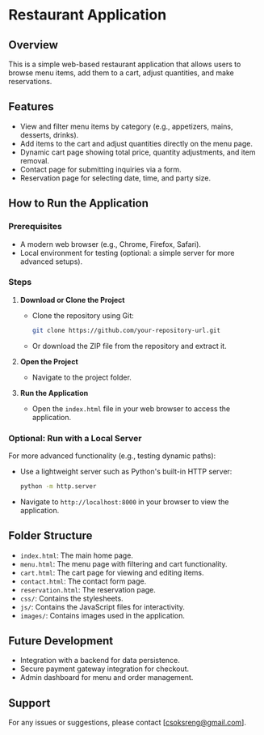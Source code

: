 
# Restaurant Application

## Overview
This is a simple web-based restaurant application that allows users to browse menu items, add them to a cart, adjust quantities, and make reservations.

## Features
- View and filter menu items by category (e.g., appetizers, mains, desserts, drinks).
- Add items to the cart and adjust quantities directly on the menu page.
- Dynamic cart page showing total price, quantity adjustments, and item removal.
- Contact page for submitting inquiries via a form.
- Reservation page for selecting date, time, and party size.

## How to Run the Application

### Prerequisites
- A modern web browser (e.g., Chrome, Firefox, Safari).
- Local environment for testing (optional: a simple server for more advanced setups).

### Steps
1. **Download or Clone the Project**
   - Clone the repository using Git:
     ```bash
     git clone https://github.com/your-repository-url.git
     ```
   - Or download the ZIP file from the repository and extract it.

2. **Open the Project**
   - Navigate to the project folder.

3. **Run the Application**
   - Open the `index.html` file in your web browser to access the application.

### Optional: Run with a Local Server
For more advanced functionality (e.g., testing dynamic paths):
- Use a lightweight server such as Python's built-in HTTP server:
  ```bash
  python -m http.server
  ```
- Navigate to `http://localhost:8000` in your browser to view the application.

## Folder Structure
- `index.html`: The main home page.
- `menu.html`: The menu page with filtering and cart functionality.
- `cart.html`: The cart page for viewing and editing items.
- `contact.html`: The contact form page.
- `reservation.html`: The reservation page.
- `css/`: Contains the stylesheets.
- `js/`: Contains the JavaScript files for interactivity.
- `images/`: Contains images used in the application.

## Future Development
- Integration with a backend for data persistence.
- Secure payment gateway integration for checkout.
- Admin dashboard for menu and order management.

## Support
For any issues or suggestions, please contact [csoksreng@gmail.com].
